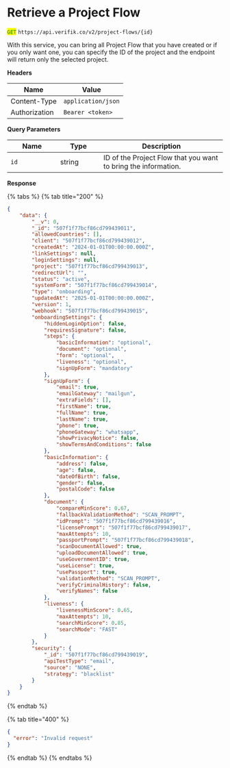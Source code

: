 # Retrieve a Project Flow

<mark style="color:green;">`GET`</mark> `https://api.verifik.co/v2/project-flows/{id}`

With this service, you can bring all Project Flow that you have created or if you only want one, you can specify the ID of the project and the endpoint will return only the selected project.

**Headers**

| Name          | Value              |
| ------------- | ------------------ |
| Content-Type  | `application/json` |
| Authorization | `Bearer <token>`   |

**Query Parameters**

<table><thead><tr><th width="100">Name</th><th width="85">Type</th><th>Description</th></tr></thead><tbody><tr><td><code>id</code></td><td>string</td><td>ID of the Project Flow that you want to bring the information.</td></tr></tbody></table>

**Response**

{% tabs %}
{% tab title="200" %}

```json
{
    "data": {
        "__v": 0,
        "_id": "507f1f77bcf86cd799439011",
        "allowedCountries": [],
        "client": "507f1f77bcf86cd799439012",
        "createdAt": "2024-01-01T00:00:00.000Z",
        "linkSettings": null,
        "loginSettings": null,
        "project": "507f1f77bcf86cd799439013",
        "redirectUrl": "",
        "status": "active",
        "systemForm": "507f1f77bcf86cd799439014",
        "type": "onboarding",
        "updatedAt": "2025-01-01T00:00:00.000Z",
        "version": 1,
        "webhook": "507f1f77bcf86cd799439015",
        "onboardingSettings": {
            "hiddenLoginOption": false,
            "requiresSignature": false,
            "steps": {
                "basicInformation": "optional",
                "document": "optional",
                "form": "optional",
                "liveness": "optional",
                "signUpForm": "mandatory"
            },
            "signUpForm": {
                "email": true,
                "emailGateway": "mailgun",
                "extraFields": [],
                "firstName": true,
                "fullName": true,
                "lastName": true,
                "phone": true,
                "phoneGateway": "whatsapp",
                "showPrivacyNotice": false,
                "showTermsAndConditions": false
            },
            "basicInformation": {
                "address": false,
                "age": false,
                "dateOfBirth": false,
                "gender": false,
                "postalCode": false
            },
            "document": {
                "compareMinScore": 0.67,
                "fallbackValidationMethod": "SCAN_PROMPT",
                "idPrompt": "507f1f77bcf86cd799439016",
                "licensePrompt": "507f1f77bcf86cd799439017",
                "maxAttempts": 10,
                "passportPrompt": "507f1f77bcf86cd799439018",
                "scanDocumentAllowed": true,
                "uploadDocumentAllowed": true,
                "useGovernmentID": true,
                "useLicense": true,
                "usePassport": true,
                "validationMethod": "SCAN_PROMPT",
                "verifyCriminalHistory": false,
                "verifyNames": false
            },
            "liveness": {
                "livenessMinScore": 0.65,
                "maxAttempts": 10,
                "searchMinScore": 0.85,
                "searchMode": "FAST"
            }
        },
        "security": {
            "_id": "507f1f77bcf86cd799439019",
            "apiTestType": "email",
            "source": "NONE",
            "strategy": "blacklist"
        }
    }
}

```

{% endtab %}

{% tab title="400" %}

```json
{
  "error": "Invalid request"
}
```

{% endtab %}
{% endtabs %}
